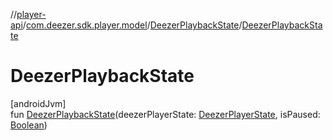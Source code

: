 //[player-api](../../../index.md)/[com.deezer.sdk.player.model](../index.md)/[DeezerPlaybackState](index.md)/[DeezerPlaybackState](-deezer-playback-state.md)

# DeezerPlaybackState

[androidJvm]\
fun [DeezerPlaybackState](-deezer-playback-state.md)(deezerPlayerState: [DeezerPlayerState](../-deezer-player-state/index.md), isPaused: [Boolean](https://kotlinlang.org/api/latest/jvm/stdlib/kotlin/-boolean/index.html))
